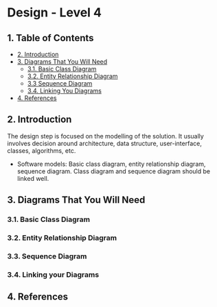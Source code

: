 # Design - Level 4 <!-- omit in toc -->

## 1. Table of Contents
- [2. Introduction](#2-introduction)
- [3. Diagrams That You Will Need](#3-diagrams-that-you-will-need)
  - [3.1. Basic Class Diagram](#31-basic-class-diagram)
  - [3.2. Entity Relationship Diagram](#32-entity-relationship-diagram)
  - [3.3 Sequence Diagram](#33-sequence-diagram)
  - [3.4. Linking You Diagrams](#34-linking-your-diagrams)
- [4. References](#4-references)  

## 2. Introduction
The design step is focused on the modelling of the solution.
It usually involves decision around architecture, data structure, user-interface, classes, algorithms, etc.

- Software models: Basic class diagram, entity relationship diagram, sequence diagram. Class diagram and sequence diagram should be linked well.

## 3. Diagrams That You Will Need

### 3.1. Basic Class Diagram

### 3.2. Entity Relationship Diagram

### 3.3. Sequence Diagram

### 3.4. Linking your Diagrams

## 4. References
